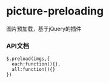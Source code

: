 # picture-preloading
图片预加载，基于jQuery的插件


### API文档
```
$.preload(imgs,{
  each:function(){},
  all:function(){}
})
```

